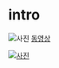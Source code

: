 # intro

![사진](http://cfs7.tistory.com/image/8/tistory/2008/09/16/17/03/48cf68427267b)
[동영상](https://youtu.be/VL4I-qylmkU)

[![사진](http://cfs7.tistory.com/image/8/tistory/2008/09/16/17/03/48cf68427267b)](https://youtu.be/VL4I-qylmkU)
